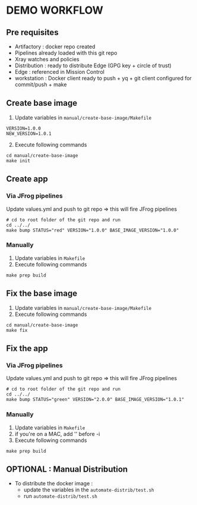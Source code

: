 # DEMO WORKFLOW

## Pre requisites
* Artifactory : docker repo created
* Pipelines already loaded with this git repo 
* Xray watches and policies
* Distribution : ready to distribute Edge (GPG key + circle of trust)
* Edge : referenced in Mission Control
* workstation : Docker client ready to push + yq + git client configured for commit/push + make

## Create base image

1. Update variables in `manual/create-base-image/Makefile`
```
VERSION=1.0.0
NEW_VERSION=1.0.1
```

2. Execute following commands
 ```
cd manual/create-base-image
make init
 ```

## Create app

### Via JFrog pipelines

Update values.yml and push to git repo => this will fire JFrog pipelines
 ```
# cd to root folder of the git repo and run 
cd ../../
make bump STATUS="red" VERSION="1.0.0" BASE_IMAGE_VERSION="1.0.0"
 ```

### Manually

1. Update variables in `Makefile`
2. Execute following commands
 ```
make prep build
 ```

## Fix the base image

1. Update variables in `manual/create-base-image/Makefile`
2. Execute following commands
 ```
cd manual/create-base-image
make fix
 ```

## Fix the app

### Via JFrog pipelines

Update values.yml and push to git repo => this will fire JFrog pipelines
 ```
 # cd to root folder of the git repo and run 
cd ../../
make bump STATUS="green" VERSION="2.0.0" BASE_IMAGE_VERSION="1.0.1"
 ```

### Manually

1. Update variables in `Makefile`
2. if you're on a MAC, add '' before -i 
3. Execute following commands
 ```
make prep build 
 ```



## OPTIONAL : Manual Distribution

* To distribute the docker image :  
    * update the  variables in the `automate-distrib/test.sh`
    * run `automate-distrib/test.sh`
